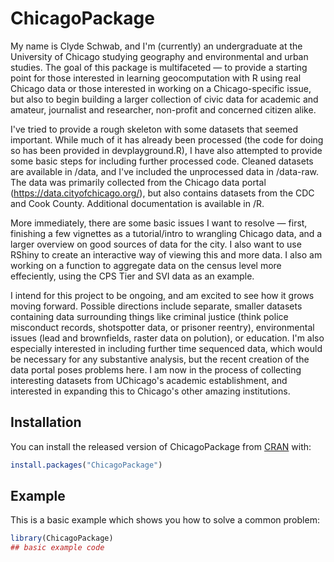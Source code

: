 # ChicagoPackage

<!-- badges: start -->
<!-- badges: end -->

My name is Clyde Schwab, and I'm (currently) an undergraduate at the University of Chicago studying geography and environmental and urban studies. The goal of this package is multifaceted — to provide a starting point for those interested in learning geocomputation with R using real Chicago data or those interested in working on a Chicago-specific issue, but also to begin building a larger collection of civic data for academic and amateur, journalist and researcher, non-profit and concerned citizen alike. 

I've tried to provide a rough skeleton with some datasets that seemed important. While much of it has already been processed (the code for doing so has been provided in devplayground.R), I have also attempted to provide some basic steps for including further processed code. Cleaned datasets are available in /data, and I've included the unprocessed data in /data-raw. The data was primarily collected from the Chicago data portal (https://data.cityofchicago.org/), but also contains datasets from the CDC and Cook County. Additional documentation is available in /R. 

More immediately, there are some basic issues I want to resolve — first, finishing a few vignettes as a tutorial/intro to wrangling Chicago data, and a larger overview on good sources of data for the city. I also want to use RShiny to create an interactive way of viewing this and more data. I also am working on a function to aggregate data on the census level more effeciently, using the CPS Tier and SVI data as an example. 

I intend for this project to be ongoing, and am excited to see how it grows moving forward. Possible directions include separate, smaller datasets containing data surrounding things like criminal justice (think police misconduct records, shotspotter data, or prisoner reentry), environmental issues (lead and brownfields, raster data on polution), or education. I'm also especially interested in including further time sequenced data, which would be necessary for any substantive analysis, but the recent creation of the data portal poses problems here. I am now in the process of collecting interesting datasets from UChicago's academic establishment, and interested in expanding this to Chicago's other amazing institutions. 

## Installation

You can install the released version of ChicagoPackage from [CRAN](https://CRAN.R-project.org) with:

``` r
install.packages("ChicagoPackage")
```

## Example

This is a basic example which shows you how to solve a common problem:

``` r
library(ChicagoPackage)
## basic example code
```

